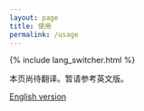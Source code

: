 ```yaml
---
layout: page
title: 使用
permalink: /usage
---
```


{% include lang_switcher.html %}

<!-- Translation draft (zh-CN): Placeholder content. Community review welcome. -->

<p>本页尚待翻译。暂请参考英文版。</p>

<p><a href="{{ site.baseurl }}/usage">English version</a></p>
